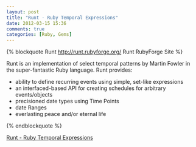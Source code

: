 ```yaml
---
layout: post
title: "Runt - Ruby Temporal Expressions"
date: 2012-03-15 15:36
comments: true
categories: [Ruby, Gems]
---
```


{% blockquote Runt http://runt.rubyforge.org/ Runt RubyForge Site %}

Runt is an implementation of select temporal patterns by Martin Fowler in the super-fantastic Ruby language. Runt provides:
<ul>
<li> ability to define recurring events using simple, set-like expressions</li>
<li> an interfaced-based API for creating schedules for arbitrary events/objects</li>
<li> precisioned date types using Time Points</li>
<li> date Ranges</li>
<li> everlasting peace and/or eternal life</li>
</ul>
{% endblockquote %}

[Runt - Ruby Temporal Expressions](http://runt.rubyforge.org/)

